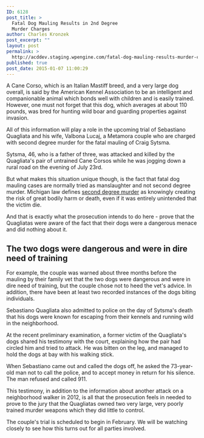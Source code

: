 ```yaml
---
ID: 6128
post_title: >
  Fatal Dog Mauling Results in 2nd Degree
  Murder Charges
author: Charles Kronzek
post_excerpt: ""
layout: post
permalink: >
  http://acddev.staging.wpengine.com/fatal-dog-mauling-results-murder-charges.html
published: true
post_date: 2015-01-07 11:00:29
---
```

A Cane Corso, which is an Italian Mastiff breed, and a very large dog overall, is said by the American Kennel Association to be an intelligent and companionable animal which bonds well with children and is easily trained. However, one must not forget that this dog, which averages at about 110 pounds, was bred for hunting wild boar and guarding properties against invasion.<!--more-->

All of this information will play a role in the upcoming trial of Sebastiano Quagliata and his wife, Valbona Lucaj, a Metamora couple who are charged with second degree murder for the fatal mauling of Craig Sytsma.

Sytsma, 46, who is a father of three, was attacked and killed by the Quagliata's pair of untrained Cane Corsos while he was jogging down a rural road on the evening of July 23rd.

But what makes this situation unique though, is the fact that fatal dog mauling cases are normally tried as manslaughter and not second degree murder. Michigan law defines <a title="Michigan 1st and 2nd Degree Murder Attorneys" href="http://acddev.staging.wpengine.com/homicide" target="_blank">second degree murder</a> as knowingly creating the risk of great bodily harm or death, even if it was entirely unintended that the victim die.

And that is exactly what the prosecution intends to do here - prove that the Quagliatas were aware of the fact that their dogs were a dangerous menace and did nothing about it.


<h2>The two dogs were dangerous and were in dire need of training</h2>

For example, the couple was warned about three months before the mauling by their family vet that the two dogs were dangerous and were in dire need of training, but the couple chose not to heed the vet's advice. In addition, there have been at least two recorded instances of the dogs biting individuals.

Sebastiano Quagliata also admitted to police on the day of Sytsma's death that his dogs were known for escaping from their kennels and running wild in the neighborhood.

At the recent preliminary examination, a former victim of the Quagliata's dogs shared his testimony with the court, explaining how the pair had circled him and tried to attack. He was bitten on the leg, and managed to hold the dogs at bay with his walking stick.

When Sebastiano came out and called the dogs off, he asked the 73-year-old man not to call the police, and to accept money in return for his silence. The man refused and called 911.

This testimony, in addition to the information about another attack on a neighborhood walker in 2012, is all that the prosecution feels in needed to prove to the jury that the Quagliatas owned two very large, very poorly trained murder weapons which they did little to control.

The couple's trial is scheduled to begin in February. We will be watching closely to see how this turns out for all parties involved.